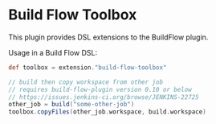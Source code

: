 # Build Flow Toolbox

This plugin provides DSL extensions to the BuildFlow plugin.

Usage in a Build Flow DSL:

```groovy
def toolbox = extension."build-flow-toolbox"

// build then copy workspace from other job
// requires build-flow-plugin version 0.10 or below
// https://issues.jenkins-ci.org/browse/JENKINS-22725
other_job = build("some-other-job")
toolbox.copyFiles(other_job.workspace, build.workspace)
```
